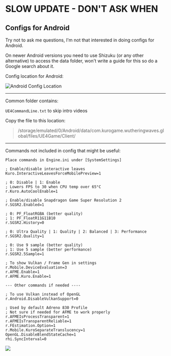 # SLOW UPDATE - DON'T ASK WHEN

## Configs for Android

Try not to ask me questions, I'm not that interested in doing configs for Android.

On newer Android versions you need to use Shizuku (or any other alternative) to access the data folder, won't write a guide for this so do a Google search about it.

Config location for Android:

![Android Config Location](https://i.imgur.com/LquUnoX.png)

---

Common folder contains:

`` UE4CommandLine.txt `` to skip intro videos

Copy the file to this location:

> /storage/emulated/0/Android/data/com.kurogame.wutheringwaves.global/files/UE4Game/Client/

---

Commands not included in config that might be useful:
```
Place commands in Engine.ini under [SystemSettings]

; Enable/disable interactive leaves
Kuro.InteractiveLeavesForceMobilePreview=1

; 0: Disable | 1: Enable
; Lowers FPS to 30 when CPU temp over 65°C
r.Kuro.AutoCoolEnable=1

; Enable/disable Snapdragon Game Super Resolution 2
r.SGSR2.Enabled=1

; 0: PF_FloatRGBA (better quality)
; 1: PF_FloatR11G11B10
r.SGSR2.History=0

; 0: Ultra Quality | 1: Quality | 2: Balanced | 3: Performance
r.SGSR2.Quality=1

; 0: Use 9 sample (better quality)
; 1: Use 5 sample (better performance)
r.SGSR2.5Sample=1

; To show Vulkan / Frame Gen in settings
r.Mobile.DeviceEvaluation=3
r.AFME.Enable=1
r.AFME.Kuro.Enable=1

--- Other commands if needed ----

; To use Vulkan instead of OpenGL
r.Android.DisableVulkanSupport=0

; Used by default Adreno 830 Profile
; Not sure if needed for AFME to work properly
r.AFMEIsProcessTransparent=1
r.AFMEIsTransparentReliable=1
r.FEstimation.Option=1
r.Mobile.KuroSeparateTranslucency=1
OpenGL.DisableBlendStateCache=1
rhi.SyncInterval=0
```

[<img src="https://i.imgur.com/fxmOE8N.png">](https://ko-fi.com/alteria/)